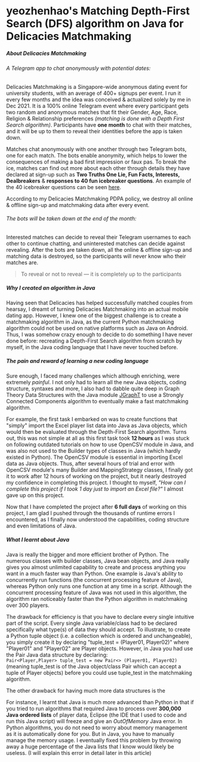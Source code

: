 # yeozhenhao's Matching Depth-First Search (DFS) algorithm on Java for Delicacies Matchmaking

##### About Delicacies Matchmaking
###### A Telegram app to chat anonymously with potential dates:
Delicacies Matchmaking is a Singapore-wide anonymous dating event for university students, with an average of 400+ signups per event. I run it every few months and the idea was conceived & actualized solely by me in Dec 2021. It is a 100% online Telegram event where every participant gets two random and anonymous matches that fit their Gender, Age, Race, Religion & Relationship preferences *(matching is done with a Depth First Search algorithm)*. Participants have **one month** to chat with their matches, and it will be up to them to reveal their identities before the app is taken down.

Matches chat anonymously with one another through two Telegram bots, one for each match. The bots enable anonymity, which helps to lower the consequences of making a bad first impression or faux pas. To break the ice, matches can find out more about each other through details they have declared at sign-up such as **Two Truths One Lie, Fun Facts, Interests, Dealbreakers** & **responses to 40 fun icebreaker questions**. An example of the 40 icebreaker questions can be seen [here](https://docs.google.com/spreadsheets/d/1k2IsHvhYo4gminzRAg9qW_9qqUREXl0brioESlH1_B4/edit?usp=sharing).

According to my Delicacies Matchmaking PDPA policy, we destroy all online & offline sign-up and matchmaking data after every event.

###### The bots will be taken down at the end of the month:
Interested matches can decide to reveal their Telegram usernames to each other to continue chatting, and uninterested matches can decide against revealing. After the bots are taken down, all the online & offline sign-up and matching data is destroyed, so the participants will never know who their matches are.

> To reveal or not to reveal — it is completely up to the participants

##### Why I created an algorithm in Java
Having seen that Delicacies has helped successfully matched couples from hearsay, I dreamt of turning Delicacies Matchmaking into an actual mobile dating app.
However, I knew one of the biggest challenge is to create a matchmaking algorithm in Java, as the current Python matchmaking algorithm could not be used on native platforms such as Java on Android.
Thus, I was somehow crazy enough to decide to do something I have never done before: recreating a Depth-First Search algorithm from scratch by myself, in the Java coding language that I have never touched before.

##### The pain and reward of learning a new coding language
Sure enough, I faced many challenges which although enriching, were extremely *painful*.
I not only had to learn all the new Java objects, coding structure, syntaxes and more, I also had to dabble quite deep in Graph Theory Data Structures with the Java module [JGraphT](https://jgrapht.org/) to use a Strongly Connected Components algorithm to eventually make a fast matchmaking algorithm.  

For example, the first task I embarked on was to create functions that "simply" import the Excel player list data into Java as Java objects, which would then be evaluated through the Depth-First Search algorithm.
Turns out, this was not simple at all as this first task took **12 hours** as I was stuck on following outdated tutorials on how to use OpenCSV module in Java, and was also not used to the Builder types of classes in Java (which hardly existed in Python).
The OpenCSV module is essential in importing Excel data as Java objects.
Thus, after several hours of trial and error with OpenCSV module's many Builder and MappingStrategy classes, I finally got it to work after 12 hours of working on the project, but it nearly destroyed my confidence in completing this project.
I thought to myself, *"How can I complete this project if I took 1 day just to import an Excel file?"*
I almost gave up on this project.

Now that I have completed the project after **6 full days** of working on this project, I am glad I pushed through the thousands of runtime errors I encountered, as I finally now understood the capabilities, coding structure and even limitations of Java.

##### What I learnt about Java
Java is really the bigger and more efficient brother of Python.
The numerous classes with builder classes, Java bean objects, and Java really gives you almost unlimited capability to create and process anything you want in a much faster way than Python. One example is Java's ability to concurrently run functions (the concurrent processing feature of Java), whereas Python only runs one function at any time in a script.
Although the concurrent processing feature of Java was not used in this algorithm, the algorithm ran noticeably faster than the Python algorithm in matchmaking over 300 players.

The drawback for efficiency is that you have to declare every single intuitive part of the script.
Every single Java variable/class had to be declared specifically what type(s) of data they should accept.
To illustrate, to create a Python tuple object (i.e. a collection which is ordered and unchangeable), you simply create it by declaring "tuple_test = (Player01, Player02)" where "Player01" and "Player02" are Player objects.
However, in Java you had use the Pair Java data structure by declaring:\
`Pair<Player,Player> tuple_test = new Pair<> (Player01, Player02)`
(meaning tuple_test is of the Java object/class Pair which can accept a tuple of Player objects) before you could use tuple_test in the matchmaking algorithm.

The other drawback for having much more data structures is the  
 
For instance, I learnt that Java is much more advanced than Python in that if you tried to run algorithms that required Java to process over **300,000 Java ordered lists** of player data, Eclipse (the IDE that I used to code and run this Java script) will freeze and give an *OutOfMemory* Java error.
In Python algorithms, you do not need to worry about memory management as it is automatically done for you. But in Java, you have to manually manage the memory usage. I eventually fixed this problem by throwing away a huge percentage of the Java lists that I know would likely be useless. (I will explain this error in detail later in this article)
 




  
